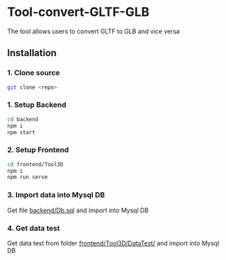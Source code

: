 # Tool-convert-GLTF-GLB
The tool allows users to convert GLTF to GLB and vice versa
## Installation
### 1. Clone source
```bash
git clone <repo>
```
### 1. Setup Backend
```bash
cd backend
npm i
npm start
```
### 2. Setup Frontend
```bash
cd frontend/Tool3D
npm i
npm run serve
```
### 3. Import data into Mysql DB
Get file [backend/Db.sql](https://github.com/thanhtbv/Tool-convert-GLTF-GLB/blob/develop/backend/Db.sql) and import into Mysql DB
### 4. Get data test
Get data test from folder [frontend/Tool3D/DataTest/](https://github.com/thanhtbv/Tool-convert-GLTF-GLB/tree/develop/frontend/Tool3D/DataTest) and import into Mysql DB
